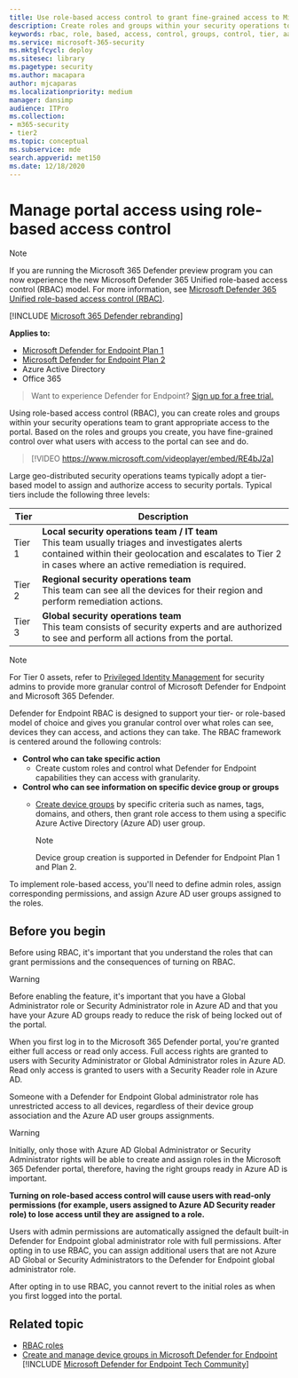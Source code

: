 ```yaml
---
title: Use role-based access control to grant fine-grained access to Microsoft 365 Defender portal
description: Create roles and groups within your security operations to grant access to the portal.
keywords: rbac, role, based, access, control, groups, control, tier, aad
ms.service: microsoft-365-security
ms.mktglfcycl: deploy
ms.sitesec: library
ms.pagetype: security
ms.author: macapara
author: mjcaparas
ms.localizationpriority: medium
manager: dansimp
audience: ITPro
ms.collection:
- m365-security
- tier2
ms.topic: conceptual
ms.subservice: mde
search.appverid: met150
ms.date: 12/18/2020
---
```


# Manage portal access using role-based access control

> [!NOTE]
> If you are running the Microsoft 365 Defender preview program you can now experience the new Microsoft Defender 365 Unified role-based access control (RBAC) model. For more information, see [Microsoft Defender 365 Unified role-based access control (RBAC)](../defender/manage-rbac.md).

[!INCLUDE [Microsoft 365 Defender rebranding](../../includes/microsoft-defender.md)]

**Applies to:**

- [Microsoft Defender for Endpoint Plan 1](https://go.microsoft.com/fwlink/p/?linkid=2154037)
- [Microsoft Defender for Endpoint Plan 2](https://go.microsoft.com/fwlink/p/?linkid=2154037)
- Azure Active Directory
- Office 365

> Want to experience Defender for Endpoint? [Sign up for a free trial.](https://signup.microsoft.com/create-account/signup?products=7f379fee-c4f9-4278-b0a1-e4c8c2fcdf7e&ru=https://aka.ms/MDEp2OpenTrial?ocid=docs-wdatp-rbac-abovefoldlink)

Using role-based access control (RBAC), you can create roles and groups within your security operations team to grant appropriate access to the  portal. Based on the roles and groups you create, you have fine-grained control over what users with access to the portal can see and do.

> [!VIDEO https://www.microsoft.com/videoplayer/embed/RE4bJ2a]

Large geo-distributed security operations teams typically adopt a tier-based model to assign and authorize access to security portals. Typical tiers include the following three levels:

|Tier|Description|
|---|---|
|Tier 1|**Local security operations team / IT team** <br> This team usually triages and investigates alerts contained within their geolocation and escalates to Tier 2 in cases where an active remediation is required.|
|Tier 2|**Regional security operations team** <br> This team can see all the devices for their region and perform remediation actions.|
|Tier 3|**Global security operations team** <br> This team consists of security experts and are authorized to see and perform all actions from the portal.|

> [!NOTE]
> For Tier 0 assets, refer to [Privileged Identity Management](/azure/active-directory/privileged-identity-management/pim-configure) for security admins to provide more granular control of Microsoft Defender for Endpoint and Microsoft 365 Defender.

Defender for Endpoint RBAC is designed to support your tier- or role-based model of choice and gives you granular control over what roles can see, devices they can access, and actions they can take. The RBAC framework is centered around the following controls:

- **Control who can take specific action**
  - Create custom roles and control what Defender for Endpoint capabilities they can access with granularity.
- **Control who can see information on specific device group or groups**
  - [Create device groups](machine-groups.md) by specific criteria such as names, tags, domains, and others, then grant role access to them using a specific  Azure Active Directory (Azure AD) user group.

    > [!NOTE]
    > Device group creation is supported in Defender for Endpoint Plan 1 and Plan 2.

To implement role-based access, you'll need to define admin roles, assign corresponding permissions, and assign Azure AD user groups assigned to the roles.

## Before you begin

Before using RBAC, it's important that you understand the roles that can grant permissions and the consequences of turning on RBAC.

> [!WARNING]
> Before enabling the feature, it's important that you have a Global Administrator role or Security Administrator role in Azure AD and that you have your Azure AD groups ready to reduce the risk of being locked out of the portal.

When you first log in to the Microsoft 365 Defender portal, you're granted either full access or read only access. Full access rights are granted to users with Security Administrator or Global Administrator roles in Azure AD. Read only access is granted to users with a Security Reader role in Azure AD.

Someone with a Defender for Endpoint Global administrator role has unrestricted access to all devices, regardless of their device group association and the Azure AD user groups assignments.

> [!WARNING]
> Initially, only those with Azure AD Global Administrator or Security Administrator rights will be able to create and assign roles in the Microsoft 365 Defender portal, therefore, having the right groups ready in Azure AD is important.
>
> **Turning on role-based access control will cause users with read-only permissions (for example, users assigned to Azure AD Security reader role) to lose access until they are assigned to a role.**
>
> Users with admin permissions are automatically assigned the default built-in Defender for Endpoint global administrator role with full permissions. After opting in to use RBAC, you can assign additional users that are not Azure AD Global or Security Administrators to the Defender for Endpoint global administrator role.
>
> After opting in to use RBAC, you cannot revert to the initial roles as when you first logged into the portal.

## Related topic

- [RBAC roles](../office-365-security/migrate-to-defender-for-office-365-onboard.md#rbac-roles)
- [Create and manage device groups in Microsoft Defender for Endpoint](machine-groups.md)
[!INCLUDE [Microsoft Defender for Endpoint Tech Community](../../includes/defender-mde-techcommunity.md)]
